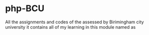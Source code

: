 # php-BCU
All the assignments and codes of the assessed by Birimingham city university
it contains all of my learning in this module named as
